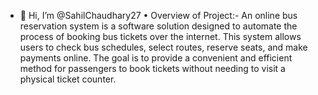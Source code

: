- 👋 Hi, I’m @SahilChaudhary27
•	Overview of Project:-
            An online bus reservation system is a software solution designed to automate the  process of booking bus tickets over the internet. This system allows users to check bus schedules, select routes, reserve seats, and make payments online. The goal is to provide a convenient and efficient method for passengers to book tickets without needing to visit a physical ticket counter.

